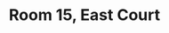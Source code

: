 ---
basin: 'No'
cudn: true
floor: Third
grade: 3
images:
- /assets/images/rooms/ec/ec15_1.jpg
- /assets/images/rooms/ec/ec15_2.jpg
- /assets/images/rooms/ec/ec15_3.jpg
living_room: 'No'
location: East Court
name: '15'
network: Wired and Wireless
title: Room 15, East Court
---